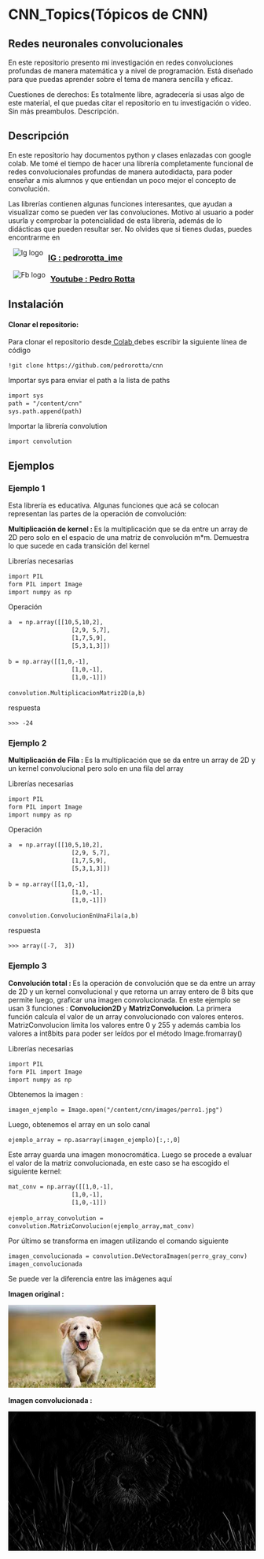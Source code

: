 # **CNN_Topics(Tópicos de CNN)**
## **Redes neuronales convolucionales**

<p> En este repositorio presento mi investigación en redes convoluciones profundas de manera matemática y a nivel de programación. Está diseñado para que puedas aprender sobre el tema de manera sencilla y eficaz.</p>

<p>Cuestiones de derechos: Es totalmente libre, agradecería si usas algo de este material, el que puedas citar el repositorio en tu investigación o video. Sin más preambulos. Descripción.</p>

## Descripción 

<p>En este repositorio hay documentos python y clases enlazadas con google colab. Me tomé el tiempo de hacer una librería completamente funcional de redes convolucionales profundas de manera autodidacta, para poder enseñar a mis alumnos y que entiendan un poco mejor el concepto de convolución.</p> 

<p>Las librerías contienen algunas funciones interesantes, que ayudan a visualizar como se pueden ver las convoluciones. Motivo al usuario a poder usurla y comprobar la potencialidad de esta librería, además de lo didácticas que pueden resultar ser. No olvides que si tienes dudas, puedes encontrarme en </p>

<p><img alt="Ig logo" height="45px" src="https://i.pinimg.com/736x/c8/95/2d/c8952d6e421a83d298a219edee783167.jpg" align="left" hspace="10px" vspace="0px"></img><a href="https://www.instagram.com/pedrorotta_ime/?hl=es"><h3>IG : pedrorotta_ime</h3></a></p>

<p><img alt = "Fb logo" height = "45" src = "https://upload.wikimedia.org/wikipedia/commons/thumb/7/72/YouTube_social_white_square_%282017%29.svg/245px-YouTube_social_white_square_%282017%29.svg.png" align = "left" hspace = "10px"></img><a href = "https://www.youtube.com/channel/UCm4OyfZ5sd2-QWxYVtMI0SA"><h3>Youtube : Pedro Rotta</h3></a></p>

## **Instalación**

<p><h4>Clonar el repositorio: </h4>
Para clonar el repositorio desde<a href = "https://colab.research.google.com/notebooks/intro.ipynb?hl=es#scrollTo=5fCEDCU_qrC0"> Colab </a>debes escribir la siguiente línea de código</p>

```
!git clone https://github.com/pedrorotta/cnn
```

<p> Importar sys para enviar el path a la lista de paths</p>

```
import sys
path = "/content/cnn"
sys.path.append(path)
```
<p> Importar la librería convolution</p>

```
import convolution
```

## **Ejemplos**

<div>
  <h3> Ejemplo 1</h3>
  <p>Esta librería es educativa. Algunas funciones que acá se colocan representan las partes de la operación de convolución: </p>
  <p><strong> Multiplicación de kernel : </strong> Es la multiplicación que se da entre un array de 2D pero solo en el espacio de una matriz de convolución m*m. Demuestra
    lo que sucede en cada transición del kernel</p>
  
  <p> Librerías necesarias </p>
  
  ```
  import PIL
  form PIL import Image
  import numpy as np
  
  ```
  <p> Operación </p>

  ```
  a  = np.array([[10,5,10,2],
                    [2,9, 5,7],
                    [1,7,5,9],
                    [5,3,1,3]])

  b = np.array([[1,0,-1],
                    [1,0,-1],
                    [1,0,-1]])

  convolution.MultiplicacionMatriz2D(a,b)
  ```
  
  <p>respuesta</p>
  
  ```
  >>> -24
  ```
  
</div>




<div>
  <h3> Ejemplo 2</h3>
  <p><strong> Multiplicación de Fila : </strong> Es la multiplicación que se da entre un array de 2D y un kernel convolucional pero solo en una fila del array</p>
  
  <p> Librerías necesarias </p>
  
  ```
  import PIL
  form PIL import Image
  import numpy as np
  
  ```
  <p> Operación </p>

  ```
  a  = np.array([[10,5,10,2],
                    [2,9, 5,7],
                    [1,7,5,9],
                    [5,3,1,3]])

  b = np.array([[1,0,-1],
                    [1,0,-1],
                    [1,0,-1]])

  convolution.ConvolucionEnUnaFila(a,b)
  ```
  
  <p>respuesta</p>
  
  ```
  >>> array([-7,  3])
  ```
  
</div>


<div>
  <h3> Ejemplo 3</h3>
  <p><strong> Convolución total : </strong> Es la operación de convolución que se da entre un array de 2D y un kernel convolucional y que retorna un array entero de 8 bits
  que permite luego, graficar una imagen convolucionada. En este ejemplo se usan 3 funciones : <strong> Convolucion2D </strong> y <strong> MatrizConvolucion</strong>. La primera función calcula el valor de un array convolucionado con valores enteros. MatrizConvolucion limita los valores entre 0 y 255 y además cambia los valores a int8bits para poder ser leídos por el método Image.fromarray()</p>
  
  <p> Librerías necesarias </p>
  
  ```
  import PIL
  form PIL import Image
  import numpy as np
  ```
  <p> Obtenemos la imagen : </p>
  
  ```
  imagen_ejemplo = Image.open("/content/cnn/images/perro1.jpg")
  ```
  
  <p> Luego, obtenemos el array en un solo canal </p>
  
  ```
  ejemplo_array = np.asarray(imagen_ejemplo)[:,:,0]
  ```
  
  <p> Este array guarda una imagen monocromática. Luego se procede a evaluar el valor de la matriz convolucionada, en este caso se ha escogido el siguiente kernel: 
  </p>
  
  ```
  mat_conv = np.array([[1,0,-1],
                    [1,0,-1],
                    [1,0,-1]])
  
  ejemplo_array_convolution = convolution.MatrizConvolucion(ejemplo_array,mat_conv) 
  ```
  <p> Por último se transforma en imagen utilizando el comando siguiente 
  </p>
  
  ```
  imagen_convolucionada = convolution.DeVectoraImagen(perro_gray_conv)
  imagen_convolucionada
  ```
  
  <div>
    <p> Se puede ver la diferencia entre las imágenes aquí</p>
    <p><strong>Imagen original : </strong> </p>
    <p><img src = "https://github.com/pedrorotta/cnn/blob/main/images/perro1.jpg"></img></p>
    <p><strong>Imagen convolucionada : </strong> </p>
    <p><img src = "https://github.com/pedrorotta/cnn/blob/main/images/convolution.png"></img></p>
  
</div>















